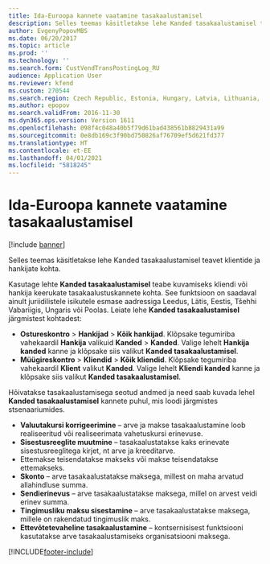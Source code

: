 ```yaml
---
title: Ida-Euroopa kannete vaatamine tasakaalustamisel
description: Selles teemas käsitletakse lehe Kanded tasakaalustamisel teavet klientide ja hankijate kohta.
author: EvgenyPopovMBS
ms.date: 06/20/2017
ms.topic: article
ms.prod: ''
ms.technology: ''
ms.search.form: CustVendTransPostingLog_RU
audience: Application User
ms.reviewer: kfend
ms.custom: 270544
ms.search.region: Czech Republic, Estonia, Hungary, Latvia, Lithuania, Poland
ms.author: epopov
ms.search.validFrom: 2016-11-30
ms.dyn365.ops.version: Version 1611
ms.openlocfilehash: 098f4c048a40b5f79d61bad438561b8829431a99
ms.sourcegitcommit: 0e8db169c3f90bd750826af76709ef5d621fd377
ms.translationtype: HT
ms.contentlocale: et-EE
ms.lasthandoff: 04/01/2021
ms.locfileid: "5818245"
---
```

# <a name="view-transactions-on-settlement-for-eastern-europe"></a>Ida-Euroopa kannete vaatamine tasakaalustamisel

[!include [banner](../includes/banner.md)]

Selles teemas käsitletakse lehe Kanded tasakaalustamisel teavet klientide ja hankijate kohta.

Kasutage lehte **Kanded tasakaalustamisel** teabe kuvamiseks kliendi või hankija keerukate tasakaalustuskannete kohta. See funktsioon on saadaval ainult juriidilistele isikutele esmase aadressiga Leedus, Lätis, Eestis, Tšehhi Vabariigis, Ungaris või Poolas. Leiate lehe **Kanded tasakaalustamisel** järgmistest kohtadest:

-   **Ostureskontro** &gt; **Hankijad** &gt; **Kõik hankijad**. Klõpsake tegumiriba vahekaardil **Hankija** valikuid **Kanded** &gt; **Kanded**. Valige lehelt **Hankija kanded** kanne ja klõpsake siis valikut **Kanded tasakaalustamisel**.
-   **Müügireskontro** &gt; **Kliendid** &gt; **Kõik kliendid**. Klõpsake tegumiriba vahekaardil **Klient** valikut **Kanded**. Valige lehelt **Kliendi kanded** kanne ja klõpsake siis valikut **Kanded tasakaalustamisel**.

Hõivatakse tasakaalustamisega seotud andmed ja need saab kuvada lehel **Kanded tasakaalustamisel** kannete puhul, mis loodi järgmistes stsenaariumides.

-   **Valuutakursi korrigeerimine** – arve ja makse tasakaalustamine loob realiseeritud või realiseerimata vahetuskursi erinevuse.
-   **Sisestusreeglite muutmine** – tasakaalustatakse kaks erinevate sisestusreeglitega kirjet, nt arve ja kreeditarve.
-   Ettemakse teisendatakse makseks või makse teisendatakse ettemakseks.
-   **Skonto** – arve tasakaalustatakse maksega, millest on maha arvatud allahindluse summa.
-   **Sendierinevus** – arve tasakaalustatakse maksega, millel on arvest veidi erinev summa.
-   **Tingimusliku maksu sisestamine** – arve tasakaalustatakse maksega, millele on rakendatud tingimuslik maks.
-   **Ettevõtetevaheline tasakaalustamine** – kontsernisisest funktsiooni kasutatakse arve tasakaalustamiseks organisatsiooni maksega.






[!INCLUDE[footer-include](../../includes/footer-banner.md)]